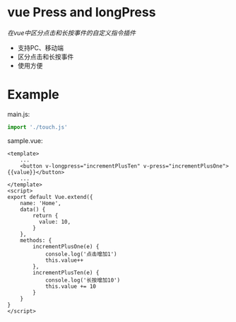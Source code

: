 # vue Press and longPress
*在vue中区分点击和长按事件的自定义指令插件*

* 支持PC、移动端
* 区分点击和长按事件
* 使用方便

# Example
main.js:
```javascript
import './touch.js'
```

sample.vue:
```vue
<template>
    ...
    <button v-longpress="incrementPlusTen" v-press="incrementPlusOne">{{value}}</button>
    ...
</template>
<script>
export default Vue.extend({
    name: 'Home',
    data() {
        return {
          value: 10,
        }
    },
    methods: {
        incrementPlusOne(e) {
            console.log('点击增加1')
            this.value++
        },
        incrementPlusTen(e) {
            console.log('长按增加10')
            this.value += 10
        }
    }
}
</script>
```
